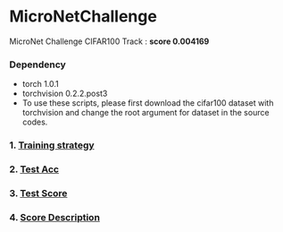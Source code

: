 # MicroNetChallenge

MicroNet Challenge CIFAR100 Track : **score 0.004169**

### Dependency
* torch 1.0.1
* torchvision 0.2.2.post3
* To use these scripts, please first download the cifar100 dataset with torchvision and 
  change the root argument for dataset in the source codes.

### 1. [Training strategy](./Train.md)
### 2. [Test Acc](./Test.md)
### 3. [Test Score](./Score.md)
### 4. [Score Description](./Description.md)
